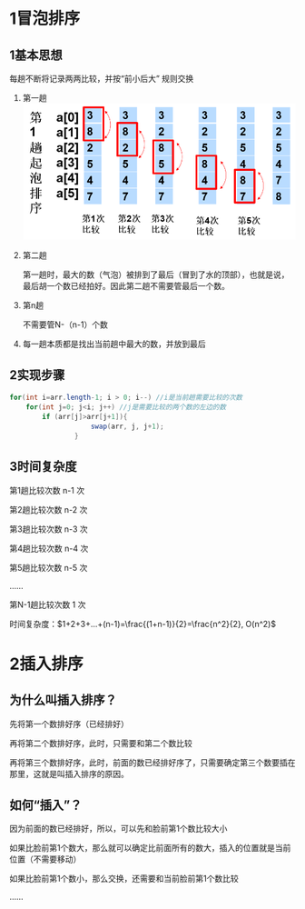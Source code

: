 # 1冒泡排序

## 1基本思想

每趟不断将记录两两比较，并按“前小后大” 规则交换

1. 第一趟![image-20210409155108475](Q2.assets/image-20210409155108475.png)

2. 第二趟

   第一趟时，最大的数（气泡）被排到了最后（冒到了水的顶部），也就是说，最后胡一个数已经拍好。因此第二趟不需要管最后一个数。

3. 第n趟

   不需要管N-（n-1）个数

4. 每一趟本质都是找出当前趟中最大的数，并放到最后

## 2实现步骤

```java
for(int i=arr.length-1; i > 0; i--) //i是当前趟需要比较的次数
    for(int j=0; j<i; j++) //j是需要比较的两个数的左边的数
        if (arr[j]>arr[j+1]){
                    swap(arr, j, j+1);
                }
```

## 3时间复杂度

第1趟比较次数	n-1	次

第2趟比较次数	n-2	次

第3趟比较次数	n-3	次

第4趟比较次数	n-4	次

第5趟比较次数	n-5	次

……

第N-1趟比较次数	1	次

时间复杂度：$1+2+3+...+(n-1)=\frac{(1+n-1)}{2}=\frac{n^2}{2}, O(n^2)$

# 2插入排序

## 为什么叫插入排序？

先将第一个数排好序（已经排好）

再将第二个数排好序，此时，只需要和第二个数比较

再将第三个数排好序，此时，前面的数已经排好序了，只需要确定第三个数要插在那里，这就是叫插入排序的原因。

## 如何“插入”？

因为前面的数已经排好，所以，可以先和脸前第1个数比较大小

如果比脸前第1个数大，那么就可以确定比前面所有的数大，插入的位置就是当前位置（不需要移动）

如果比脸前第1个数小，那么交换，还需要和当前脸前第1个数比较

……

